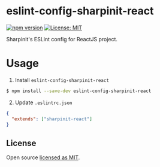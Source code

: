 # eslint-config-sharpinit-react

[![npm version](https://badge.fury.io/js/eslint-config-sharpinit-react.svg)](//npmjs.com/package/eslint-config-sharpinit-react)
[![License: MIT](https://img.shields.io/badge/License-MIT-yellow.svg)](https://opensource.org/licenses/MIT)

Sharpinit's ESLint config for ReactJS project.

# Usage

1. Install `eslint-config-sharpinit-react`

```bash
$ npm install --save-dev eslint-config-sharpinit-react
```

2. Update `.eslintrc.json`

```json
{
  "extends": ["sharpinit-react"]
}

```

## License

Open source [licensed as MIT](https://github.com/vimutti77/eslint-config-sharpinit/blob/main/LICENSE).
